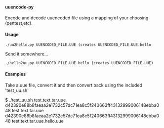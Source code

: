 #### uuencode-py
Encode and decode uuencoded file using a mapping of your choosing (pentest,etc).

#### Usage
```
./uu2hello.py UUENCODED_FILE.UUE (creates UUENCODED_FILE.UUE.hello
```

Send it somewhere...

```
./hello2uu.py UUENCODED_FILE.UUE.hello (creates UUENCODED_FILE.UUE)
```

#### Examples
Take a.uue file, convert it and then convert back using the included 'test_uu.sh'

$ ./test_uu.sh  test.text.tar.uue
d42390e88b8faeaa2e1732c57dc71ea8c5f240663ff43132999006148ebba048  test.text.tar.uue
d42390e88b8faeaa2e1732c57dc71ea8c5f240663ff43132999006148ebba048  test.text.tar.uue.hello.uue


